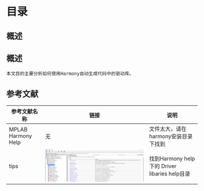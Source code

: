 
# 目录
## 概述
## 


## 概述
    本文目的主要分析如何使用Harmony自动生成代码中的驱动库。
    
## 参考文献
 | 参考文献名称 | 链接 | 说明 |
 | --- | ---- | ---- | 
 | MPLAB Harmony Help | 无 | 文件太大，请在harmony安装目录下找到 | 
 | tips | ![images](https://github.com/yuchengstudio/PIC32MZEF/blob/master/APP_note/pictures_DriverLib/Harmony_driver_lib_001.jpg) | 找到Harmony help 下的 Driver libaries help目录 | 
 
